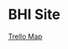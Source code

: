 # BHI Site
[Trello Map](https://trello.com/invite/b/9DUWkOjW/32317ebb37b7e76e4bd688841f432a6b/blackhatsinc)
